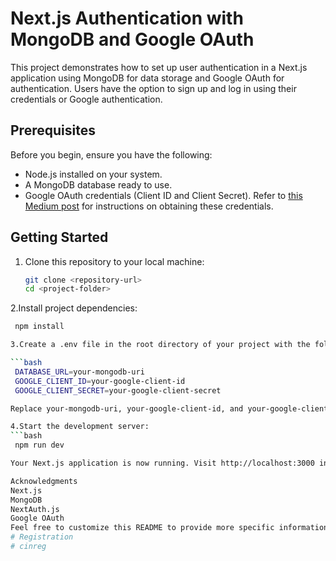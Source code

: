# Next.js Authentication with MongoDB and Google OAuth

This project demonstrates how to set up user authentication in a Next.js application using MongoDB for data storage and Google OAuth for authentication. Users have the option to sign up and log in using their credentials or Google authentication.

## Prerequisites

Before you begin, ensure you have the following:

- Node.js installed on your system.
- A MongoDB database ready to use.
- Google OAuth credentials (Client ID and Client Secret). Refer to [this Medium post](link) for instructions on obtaining these credentials.

## Getting Started

1. Clone this repository to your local machine:

   ```bash
   git clone <repository-url>
   cd <project-folder>

   
2.Install project dependencies:

 ```bash
  npm install

3.Create a .env file in the root directory of your project with the following variables:

 ```bash
  DATABASE_URL=your-mongodb-uri
  GOOGLE_CLIENT_ID=your-google-client-id
  GOOGLE_CLIENT_SECRET=your-google-client-secret

Replace your-mongodb-uri, your-google-client-id, and your-google-client-secret with your MongoDB URI and Google OAuth credentials obtained from the Medium post mentioned above.

4.Start the development server:
 ```bash
  npm run dev

Your Next.js application is now running. Visit http://localhost:3000 in your browser to access it.

Acknowledgments
Next.js
MongoDB
NextAuth.js
Google OAuth
Feel free to customize this README to provide more specific information about your project and its features.
# Registration
# cinreg

